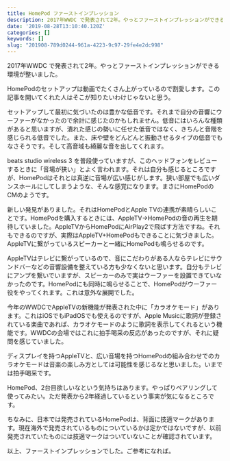 ```yaml
---
title: HomePod ファーストインプレッション
description: 2017年WWDC で発表されて2年。やっとファーストインプレッションができる環境が整いました。
date: '2019-08-28T13:10:40.120Z'
categories: []
keywords: []
slug: "201908-789d0244-961a-4223-9c97-29fe4e2dc998"
---
```

2017年WWDC で発表されて2年。やっとファーストインプレッションができる環境が整いました。

HomePodのセットアップは動画でたくさん上がっているので割愛します。この記事を開いてくれた人はそこが知りたいわけじゃないと思う。

セットアップして最初に気づいたのは豊かな低音です。それまで自分の音響にウーファーがなかったので余計に感じたのかもしれません。低音にはいろんな種類があると思いますが、潰れた感じの勢いに任せた低音ではなく、きちんと音階を感じられる低音でした。また、床や壁をどんどんと振動させるタイプの低音でもなさそうです。そして高音域も綺麗な音を出してくれます。

beats studio wireless 3 を普段使っていますが、このヘッドフォンをレビューするときに「音場が狭い」とよく言われます。それは自分も感じるところですが、HomePodはそれとは真逆に音場が広い感じがします。狭い部屋でも広いダンスホールにしてしまうような、そんな感覚になります。まさにHomePodのCMのようです。

新しい発見がありました。それはHomePodとApple TVの連携が素晴らしいことです。HomePodを購入するときには、AppleTV→HomePodの音の再生を期待していました。AppleTVからHomePodにAirPlay2で飛ばす方法ですね。それもできるのですが、実際はAppleTV+HomePodもできることに気づきました。AppleTVに繋がっているスピーカーと一緒にHomePodも鳴らせるのです。

AppleTVはテレビに繋がっているので、音にこだわりがある人ならテレビにサウンドバーなどの音響設備を整えている方も少なくないと思います。自分もテレビにアンプを繋いでいますが、スピーカーのみで実はウーファーを設置できていなかったのです。HomePodにも同時に鳴らせることで、HomePodがウーファー役をやってくれます。これは意外な展開でした。

今年のWWDCでAppleTVの新機能が発表された中に「カラオケモード」があります。これはiOSでもiPadOSでも使えるのですが、Apple Musicに歌詞が登録されている楽曲であれば、カラオケモードのように歌詞を表示してくれるという機能です。WWDCの会場ではこれに拍手喝采の反応があったのですが、それに疑問を感じていました。

ディスプレイを持つAppleTVと、広い音場を持つHomePodの組み合わせでのカラオケモードは音楽の楽しみ方としては可能性を感じるなと思いました。いまでは拍手喝采です。

HomePod、2台目欲しいなという気持ちはあります。やっぱりペアリングして使ってみたい。ただ発表から2年経過しているという事実が気になるところです。

ちなみに、日本では発売されているHomePodは、背面に技適マークがあります。現在海外で発売されているものについているかは定かではないですが、以前発売されていたものには技適マークはついていないことが確認されています。

以上、ファーストインプレッションでした。ご参考になれば。